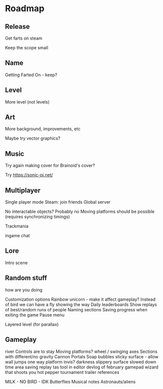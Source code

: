 # Roadmap

## Release

Get farts on steam

Keep the scope small

## Name

Getting Farted On - keep?

## Level

More level (not levels)

## Art

More background, improvements, etc

Maybe try vector graphics?

## Music

Try again making cover for Brainoid's cover?

Try <https://sonic-pi.net/>

## Multiplayer

Single player mode
Steam: join friends
Global server

No interactable objects? Probably no
Moving platforms should be possible (requires synchronizing timings)

Trackmania

ingame chat

## Lore

Intro scene

## Random stuff

how are you doing

Customization options
Rainbow unicorn - make it affect gameplay?
Instead of bird we can have a fly showing the way
Daily leaderboards
Show replays of best/random runs of people
Naming sections
Saving progress when exiting the game
Pause menu

Layered level (for parallax)

## Gameplay

river
Controls are to stay
Moving platforms? wheel / swinging axes
Sections with different/no gravity
Cannon
Portals
Soap bubbles
sticky surface - allow wall jumps
one way platform
invis?
darkness
slippery surface
slowed down time area
saving replay
tas tool in editor
devlog of february
gamepad
wizard that shoots you
hot pepper
tournament
trailer
references

MILK - NO
BIRD - IDK
Butterflies
Musical notes
Astronauts/aliens

